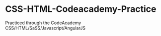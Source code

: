 # CSS-HTML-Codeacademy-Practice
Practiced through the CodeAcademy CSS/HTML/SaSS/Javascript/AngularJS
